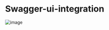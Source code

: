 # Swagger-ui-integration
![image](https://user-images.githubusercontent.com/108647962/226578761-383ffcc0-6799-4d29-bf03-dbbd6a0eddcd.png)
